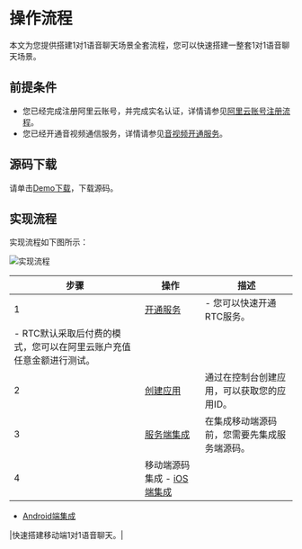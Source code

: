 # 操作流程

本文为您提供搭建1对1语音聊天场景全套流程，您可以快速搭建一整套1对1语音聊天场景。

## 前提条件

-   您已经完成注册阿里云账号，并完成实名认证，详情请参见[阿里云账号注册流程](https://help.aliyun.com/document_detail/37195.html#concept-gpr-axx-wdb)。
-   您已经开通音视频通信服务，详情请参见[音视频开通服务](https://help.aliyun.com/document_detail/111590.html#task-1797646)。

## 源码下载

请单击[Demo下载](https://github.com/aliyun/AliRTC-UserCase-VoiceCallSolution_1To1/tree/master)，下载源码。

## 实现流程

实现流程如下图所示：

![实现流程](https://static-aliyun-doc.oss-accelerate.aliyuncs.com/assets/img/zh-CN/3754607061/p120567.png)

|步骤|操作|描述|
|--|--|--|
|1|[开通服务](/cn.zh-CN/快速入门/开通服务.md)|-   您可以快速开通RTC服务。
-   RTC默认采取后付费的模式，您可以在阿里云账户充值任意金额进行测试。 |
|2|[创建应用](/cn.zh-CN/快速入门/创建应用.md)|通过在控制台创建应用，可以获取您的应用ID。|
|3|[服务端集成](/cn.zh-CN/解决方案/1对1语音通话/集成服务端.md)|在集成移动端源码前，您需要先集成服务端源码。|
|4|移动端源码集成 -   [iOS端集成](/cn.zh-CN/解决方案/1对1语音通话/集成iOS端.md)
-   [Android端集成](/cn.zh-CN/解决方案/1对1语音通话/集成Android端.md)

|快速搭建移动端1对1语音聊天。|

